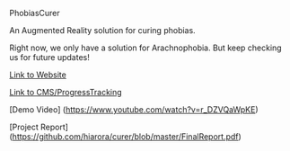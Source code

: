 PhobiasCurer

An Augmented Reality solution for curing phobias.

Right now, we only have a solution for Arachnophobia. But keep checking us for future updates!

[Link to Website](http://ec2-54-183-221-129.us-west-1.compute.amazonaws.com/phobiacurer/website/)

[Link to CMS/ProgressTracking](http://ec2-54-183-221-129.us-west-1.compute.amazonaws.com/phobiacurer/)

[Demo Video] (https://www.youtube.com/watch?v=r_DZVQaWpKE)

[Project Report] (https://github.com/hiarora/curer/blob/master/FinalReport.pdf)


